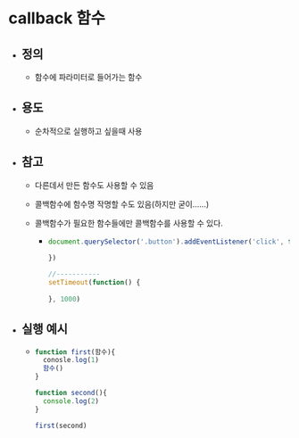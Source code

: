 # callback 함수

* ## 정의

  * 함수에 파라미터로 들어가는 함수

* ## 용도

  * 순차적으로 실행하고 싶을때 사용

* ## 참고

  * 다른데서 만든 함수도 사용할 수 있음

  * 콜백함수에 함수명 작명할 수도 있음(하지만 굳이......)

  * 콜백함수가 필요한 함수들에만 콜백함수를 사용할 수 있다.

    * ```javascript
      document.querySelector('.button').addEventListener('click', function(){
        
      })
      
      //-----------
      setTimeout(function() {
        
      }, 1000)
      ```

* ## 실행 예시

  * ```javascript
    function first(함수){
      conosle.log(1)
      함수()
    }
    
    function second(){
      console.log(2)
    }
    
    first(second)
    ```


